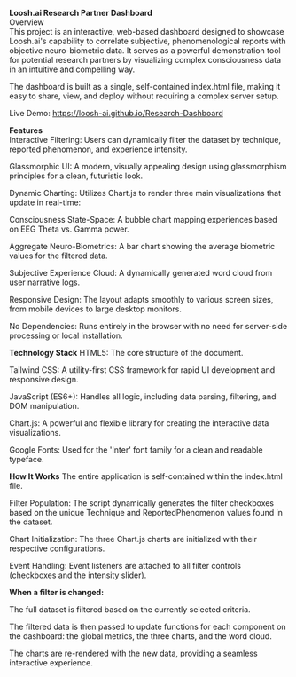 <b>Loosh.ai Research Partner Dashboard</b><br>
Overview<br>
This project is an interactive, web-based dashboard designed to showcase Loosh.ai's capability to correlate subjective, phenomenological reports with objective neuro-biometric data. It serves as a powerful demonstration tool for potential research partners by visualizing complex consciousness data in an intuitive and compelling way.<br>

The dashboard is built as a single, self-contained index.html file, making it easy to share, view, and deploy without requiring a complex server setup.<br>

Live Demo: https://loosh-ai.github.io/Research-Dashboard<br>

<b>Features</b><br>
Interactive Filtering: Users can dynamically filter the dataset by technique, reported phenomenon, and experience intensity.<br>

Glassmorphic UI: A modern, visually appealing design using glassmorphism principles for a clean, futuristic look.

Dynamic Charting: Utilizes Chart.js to render three main visualizations that update in real-time:

Consciousness State-Space: A bubble chart mapping experiences based on EEG Theta vs. Gamma power.

Aggregate Neuro-Biometrics: A bar chart showing the average biometric values for the filtered data.

Subjective Experience Cloud: A dynamically generated word cloud from user narrative logs.

Responsive Design: The layout adapts smoothly to various screen sizes, from mobile devices to large desktop monitors.

No Dependencies: Runs entirely in the browser with no need for server-side processing or local installation.

<b>Technology Stack</b>
HTML5: The core structure of the document.

Tailwind CSS: A utility-first CSS framework for rapid UI development and responsive design.

JavaScript (ES6+): Handles all logic, including data parsing, filtering, and DOM manipulation.

Chart.js: A powerful and flexible library for creating the interactive data visualizations.

Google Fonts: Used for the 'Inter' font family for a clean and readable typeface.

<b>How It Works</b>
The entire application is self-contained within the index.html file.

Filter Population: The script dynamically generates the filter checkboxes based on the unique Technique and ReportedPhenomenon values found in the dataset.

Chart Initialization: The three Chart.js charts are initialized with their respective configurations.

Event Handling: Event listeners are attached to all filter controls (checkboxes and the intensity slider).

<b>When a filter is changed:</b>

The full dataset is filtered based on the currently selected criteria.

The filtered data is then passed to update functions for each component on the dashboard: the global metrics, the three charts, and the word cloud.

The charts are re-rendered with the new data, providing a seamless interactive experience.
